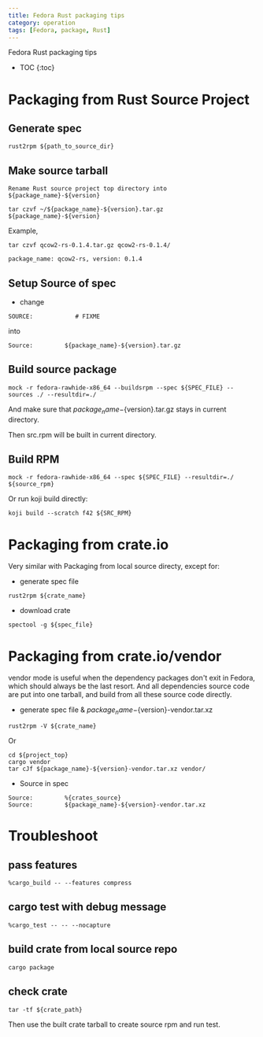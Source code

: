 ```yaml
---
title: Fedora Rust packaging tips
category: operation
tags: [Fedora, package, Rust]
---
```


Fedora Rust packaging tips

* TOC
{:toc}


# **Packaging from Rust Source Project**

## Generate spec

```
rust2rpm ${path_to_source_dir}
```

## Make source tarball

```
Rename Rust source project top directory into ${package_name}-${version}
```

```
tar czvf ~/${package_name}-${version}.tar.gz  ${package_name}-${version}
```

Example,

```
tar czvf qcow2-rs-0.1.4.tar.gz qcow2-rs-0.1.4/

package_name: qcow2-rs, version: 0.1.4
```

## Setup Source of spec

- change

```
SOURCE:            # FIXME
```

into

```
Source:         ${package_name}-${version}.tar.gz
```


## Build source package

```
mock -r fedora-rawhide-x86_64 --buildsrpm --spec ${SPEC_FILE} --sources ./ --resultdir=./
```

And make sure that ${package_name}-${version}.tar.gz stays in current directory.

Then src.rpm will be built in current directory.

## Build RPM

```
mock -r fedora-rawhide-x86_64 --spec ${SPEC_FILE} --resultdir=./  ${source_rpm}
```

Or run koji build directly:

```
koji build --scratch f42 ${SRC_RPM}
```



# **Packaging from crate.io**

Very similar with Packaging from local source directy, except for:

- generate spec file

```
rust2rpm ${crate_name}
```

- download crate

```
spectool -g ${spec_file}
```

# **Packaging from crate.io/vendor**

vendor mode is useful when the dependency packages don't exit in Fedora, which should
always be the last resort. And all dependencies source code are put into one tarball,
and build from all these source code directly. 

- generate spec file & ${package_name}-${version}-vendor.tar.xz

```
rust2rpm -V ${crate_name}
```

Or

```
cd ${project_top}
cargo vendor
tar cJf ${package_name}-${version}-vendor.tar.xz vendor/
```

- Source in spec

```
Source:         %{crates_source}
Source:         ${package_name}-${version}-vendor.tar.xz
```

# **Troubleshoot**

## pass features

```
%cargo_build -- --features compress
```

## cargo test with debug message

```
%cargo_test -- -- --nocapture
```

## build crate from local source repo

```
cargo package
```

## check crate

```
tar -tf ${crate_path}
```

Then use the built crate tarball to create source rpm and run test.

